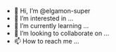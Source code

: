 - 👋 Hi, I’m @elgamon-super
- 👀 I’m interested in ...
- 🌱 I’m currently learning ...
- 💞️ I’m looking to collaborate on ...
- 📫 How to reach me ...

<!---
elgamon-super/elgamon-super is a ✨ special ✨ repository because its `README.md` (this file) appears on your GitHub profile.
You can click the Preview link to take a look at your changes.
--->
